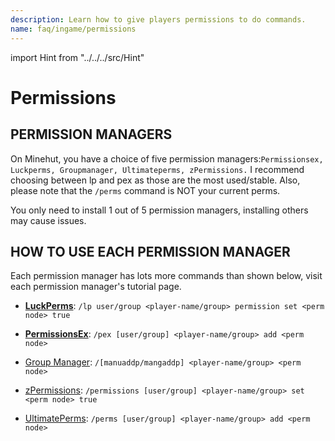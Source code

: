 ```yaml
---
description: Learn how to give players permissions to do commands.
name: faq/ingame/permissions
---
```


import Hint from "../../../src/Hint"

# Permissions

## PERMISSION MANAGERS

On Minehut, you have a choice of five permission managers:`Permissionsex, Luckperms, Groupmanager, Ultimateperms, zPermissions.` I recommend choosing between lp and pex as those are the most used/stable. Also, please note that the `/perms` command is NOT your current perms.

<Hint severity="warning">
You only need to install 1 out of 5 permission managers, installing others may cause issues.
</Hint>

## HOW TO USE EACH PERMISSION MANAGER

<Hint severity="info">
Each permission manager has lots more commands than shown below, visit each permission manager's tutorial page.
</Hint>

-   [**LuckPerms**](/plugins/permission-plugins/luckperms): `/lp user/group <player-name/group> permission set <perm node> true`

-   [**PermissionsEx**](/plugins/permission-plugins/permissionsex): `/pex [user/group] <player-name/group> add <perm node>`

-   [Group Manager](/plugins/permission-plugins/groupmanager): `/[manuaddp/mangaddp] <player-name/group> <perm node>`

-   [zPermissions](https://www.spigotmc.org/resources/zpermissions.11736/): `/permissions [user/group] <player-name/group> set <perm node> true`

-   [UltimatePerms](https://www.google.com/search?q=ultimate+perms&oq=ultimate+perms): `/perms [user/group] <player-name/group> add <perm node>`

